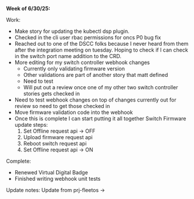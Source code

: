 **Week of 6/30/25:**

Work:
- Make story for updating the kubectl dsp plugin.
- Checked in the cli user rbac permissions for oncs P0 bug fix
- Reached out to one of the DSCC folks because I never heard from them after the integration meeting on tuesday. Hoping to check if I can check in the switch port name addition to the CRD.
- More editing for my switch controller webhook changes
	- Currently only validating firmware version
	- Other validations are part of another story that matt defined
	- Need to test
	- Will put out a review once one of my other two switch controller stories gets checked in
- Need to test webhook changes on top of changes currently out for review so need to get those checked in
- Move firmware validation code into the webhook 
- Once this is complete I can start putting it all together
	Switch Firmware update steps:
	1. Set Offline request api -> OFF
	2. Upload firmware request api
	3. Reboot switch request api
	4. Set Offline request api -> ON

Complete:
- Renewed Virtual Digital Badge
- Finished writing webhook unit tests

Update notes:
	Update from prj-fleetos -> 